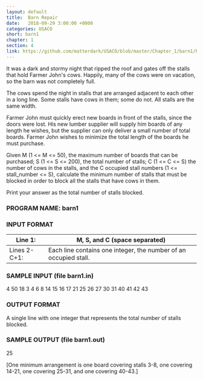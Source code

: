 ```yaml
---
layout: default
title:  Barn Repair
date:   2018-09-29 3:00:00 +0000
categories: USACO
short: barn1
chapter: 1
section: 4
link: https://github.com/matterdark/USACO/blob/master/Chapter_1/barn1/barn1.java
---
```


It was a dark and stormy night that ripped the roof and gates off the stalls that hold Farmer John's cows. Happily, many of the cows were on vacation, so the barn was not completely full.

The cows spend the night in stalls that are arranged adjacent to each other in a long line. Some stalls have cows in them; some do not. All stalls are the same width.

Farmer John must quickly erect new boards in front of the stalls, since the doors were lost. His new lumber supplier will supply him boards of any length he wishes, but the supplier can only deliver a small number of total boards. Farmer John wishes to minimize the total length of the boards he must purchase.

Given M (1 <= M <= 50), the maximum number of boards that can be purchased; S (1 <= S <= 200), the total number of stalls; C (1 <= C <= S) the number of cows in the stalls, and the C occupied stall numbers (1 <= stall\_number <= S), calculate the minimum number of stalls that must be blocked in order to block all the stalls that have cows in them.

Print your answer as the total number of stalls blocked.

### PROGRAM NAME: barn1

### INPUT FORMAT

| Line 1: | M, S, and C (space separated) |
|--------------|------------------------------------------------------------------|
| Lines 2-C+1: | Each line contains one integer, the number of an occupied stall. |

### SAMPLE INPUT (file barn1.in)

4 50 18
3
4
6
8
14
15
16
17
21
25
26
27
30
31
40
41
42
43

### OUTPUT FORMAT

A single line with one integer that represents the total number of stalls blocked.

### SAMPLE OUTPUT (file barn1.out)

25

\[One minimum arrangement is one board covering stalls 3-8, one covering 14-21, one covering 25-31, and one covering 40-43.\]